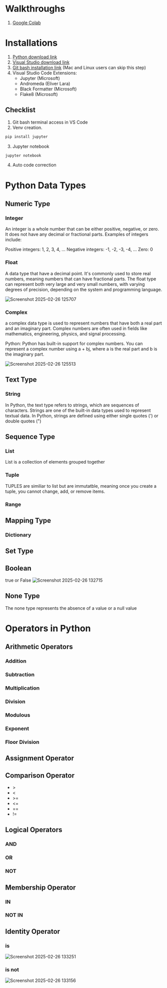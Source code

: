 # Walkthroughs
1. [Google Colab](https://colab.research.google.com/)

# Installations

1. [Python download link](https://www.python.org/downloads/)
2. [Visual Studio download link](https://code.visualstudio.com/download)
3. [Git bash installation link](https://git-scm.com/downloads) (Mac and Linux users can skip this step)
4. Visual Studio Code Extensions:
    - Jupyter (Microsoft)
    - Andromeda (Eliver Lara)
    - Black Formatter (Microsoft)
    - Flake8 (Microsoft)

## Checklist
1. Git bash terminal access in VS Code
2. Venv creation. 
```bash 
pip install jupyter
```
3. Jupyter notebook
```bash
jupyter notebook
```
4. Auto code correction

# Python Data Types
## Numeric Type
### Integer
An integer is a whole number that can be either positive, negative, or zero. It does not have any decimal or fractional parts. Examples of integers include:

Positive integers: 1, 2, 3, 4, ...
Negative integers: -1, -2, -3, -4, ...
Zero: 0

### Float
A data type that have a decimal point.
It's commonly used to store real numbers, meaning numbers that can have fractional parts. The float type can represent both very large and very small numbers, with varying degrees of precision, depending on the system and programming language.

![Screenshot 2025-02-26 125707](https://github.com/user-attachments/assets/bd3592cc-a905-41d2-9f9d-c395e0c1c8b7)

### Complex
a complex data type is used to represent numbers that have both a real part and an imaginary part. Complex numbers are often used in fields like mathematics, engineering, physics, and signal processing.

Python: Python has built-in support for complex numbers. You can represent a complex number using a + bj, where a is the real part and b is the imaginary part.


![Screenshot 2025-02-26 125513](https://github.com/user-attachments/assets/e4a62b57-3891-4746-8310-5e5ca4f19229)

## Text Type


### String
In Python, the text type refers to strings, which are sequences of characters. Strings are one of the built-in data types used to represent textual data. In Python, strings are defined using either single quotes (') or double quotes (")

## Sequence Type
### List
List is a collection of elements grouped together

### Tuple
TUPLES  are similiar to list  but are immutatble, meaning once you create a tuple, you cannot change, add, or remove items.

### Range

## Mapping Type
### Dictionary

## Set Type

## Boolean
true or False
![Screenshot 2025-02-26 132715](https://github.com/user-attachments/assets/3729e64c-d88d-47ce-9de4-ee3dfd0833e0)

## None Type
The none type represents the absence of a value or a null value


# Operators in Python

## Arithmetic Operators
### Addition
### Subtraction
### Multiplication
### Division
### Modulous
### Exponent
### Floor Division

## Assignment Operator

## Comparison Operator
- \>
- <
- \>=
- <=
- ==
- !=

## Logical Operators

### AND
### OR
### NOT


## Membership Operator
### IN
### NOT IN

## Identity Operator
### is
![Screenshot 2025-02-26 133251](https://github.com/user-attachments/assets/f129b5a7-c7de-45b9-b630-81c50776e0da)

### is not
![Screenshot 2025-02-26 133156](https://github.com/user-attachments/assets/e3f44be2-1734-433a-b9d2-f22f90ee9156)
